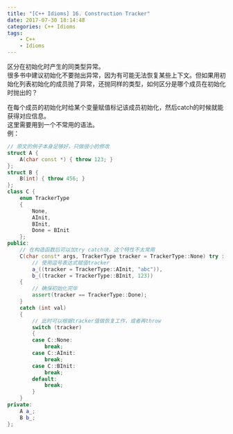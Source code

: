 ```yaml
---
title: "[C++ Idioms] 16. Construction Tracker"
date: 2017-07-30 18:14:48
categories: C++ Idioms
tags:
    - C++
    - Idioms
---
```

区分在初始化时产生的同类型异常。<!--more-->  
很多书中建议初始化不要抛出异常，因为有可能无法恢复某些上下文。但如果用初始化列表初始化的成员抛了异常，还抛同样的类型，如何区分是哪个成员在初始化时抛出的？  

在每个成员的初始化时给某个变量赋值标记该成员初始化，然后catch的时候就能获得对应信息。  
这里需要用到一个不常用的语法。  
例：
```cpp
// 原文的例子本身足够好，只做很小的修改
struct A {
	A(char const *) { throw 123; }
};
struct B {
	B(int) { throw 456; }
};
class C {
	enum TrackerType
	{
		None,
		AInit,
		BInit,
		Done = BInit
	};
public:
	// 在构造函数后可以加try catch块，这个特性不太常用
	C(char const* args, TrackerType tracker = TrackerType::None) try :
		// 使用逗号表达式赋值tracker
		a_((tracker = TrackerType::AInit, "abc")),
		b_((tracker = TrackerType::BInit, 123))
	{
		// 确保初始化完毕
		assert(tracker == TrackerType::Done);
	}
	catch (int val)
	{
		// 此时可以根据tracker值做恢复工作，或者再throw
		switch (tracker)
		{
		case C::None:
			break;
		case C::AInit:
			break;
		case C::BInit:
			break;
		default:
			break;
		}
	}
private:
	A a_;
	B b_;
};
```
